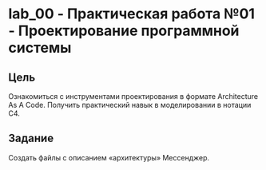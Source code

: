# lab_00 - Практическая работа №01 - Проектирование программной системы

## Цель
Ознакомиться с инструментами проектирования в формате Architecture As A Code. Получить практический навык в моделировании в нотации C4.

## Задание
Создать файлы с описанием «архитектуры» Мессенджер.
